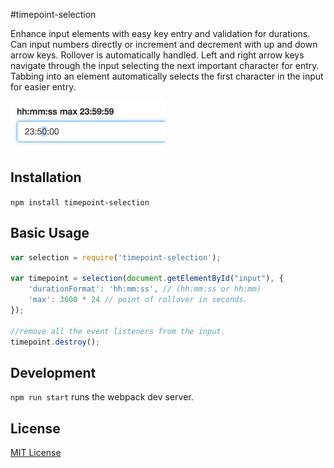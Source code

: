 #timepoint-selection

Enhance input elements with easy key entry and validation for durations. Can input numbers directly or increment and decrement with up and down arrow keys. Rollover is automatically handled. Left and right arrow keys navigate through the input selecting the next important character for entry. Tabbing into an element automatically selects the first character in the input for easier entry.

![Screenshot](pic.png?raw=true "23:59:59 limited selection")

## Installation

  `npm install timepoint-selection`

## Basic Usage

```javascript
var selection = require('timepoint-selection');

var timepoint = selection(document.getElementById("input"), {
    'durationFormat': 'hh:mm:ss', // (hh:mm:ss or hh:mm)
    'max': 3600 * 24 // point of rollover in seconds.
});

//remove all the event listeners from the input.
timepoint.destroy();
```

## Development

  `npm run start` runs the webpack dev server.

## License

[MIT License](http://doge.mit-license.org)